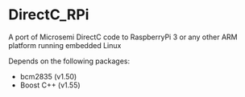 DirectC_RPi
===

A port of Microsemi DirectC code to RaspberryPi 3 or any other ARM platform running embedded Linux


Depends on the following packages:
- bcm2835 (v1.50)
- Boost C++ (v1.55)


